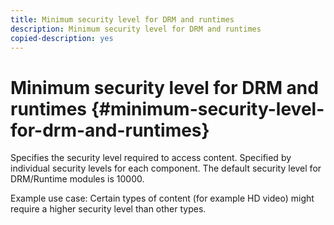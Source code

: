 ```yaml
---
title: Minimum security level for DRM and runtimes
description: Minimum security level for DRM and runtimes
copied-description: yes
---
```


# Minimum security level for DRM and runtimes {#minimum-security-level-for-drm-and-runtimes}

Specifies the security level required to access content. Specified by individual security levels for each component. The default security level for DRM/Runtime modules is 10000.

Example use case: Certain types of content (for example HD video) might require a higher security level than other types. 
